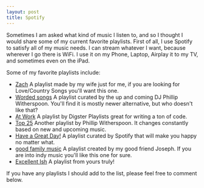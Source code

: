 ```yaml
---
layout: post
title: Spotify
---
```


Sometimes I am asked what kind of music I listen to, and so I thought I would share some of my current favorite playlists. First of all, I use Spotify to satisfy all of my music needs. I can stream whatever I want, because wherever I go there is WiFi. I use it on my Phone, Laptop, Airplay it to my TV, and sometimes even on the iPad.

Some of my favorite playlists include:

* [Zach](https://open.spotify.com/user/spencerismyfave/playlist/2g1lf2THTSTSY3ESLI88Bm) A playlist made by my wife just for me, if you are looking for Love/Country Songs you'll want this one.
* [Worded songs](https://open.spotify.com/user/1256692136/playlist/2aMFCn2oXCctBfH0GiLIx0) A playlist curated by the up and coming DJ Phillip Witherspoon. You'll find it is mostly newer alternative, but who doesn't like that?
* [At Work](https://open.spotify.com/user/digster.fm/playlist/0Gy1TwCxPFTMCiwxGLVkc1) A playlist by Digster Playlists great for writing a ton of code.
* [Top 25](https://open.spotify.com/user/1256692136/playlist/2L5A49RgoPSHQD0y8XXdun) Another playlist by Phillip Witherspoon. It changes constantly based on new and upcoming music.
* [Have a Great Day!](https://open.spotify.com/user/spotify/playlist/2PXdUld4Ueio2pHcB6sM8j) A playlist curated by Spotify that will make you happy no matter what.
* [good family music](https://open.spotify.com/user/josephgard1/playlist/69Gfe7QWj2rEttiL1665We) A playlist created by my good friend Joseph. If you are into indy music you'll like this one for sure.
* [Excellent Ish](https://open.spotify.com/user/12130358834/playlist/0DTcaLIzmVOhUwrJnL55gq) A playlist from yours truly!

If you have any playlists I should add to the list, please feel free to comment below.
